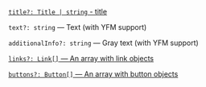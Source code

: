 [`title?: Title | string` - title](?path=/story/information--common-types&viewMode=docs#title---block-title)

`text?: string` — Text (with YFM support)

`additionalInfo?: string` — Gray text (with YFM support)

[`links?: Link[]` — An array with link objects](?path=/story/information--common-types&viewMode=docs#link---link)

[`buttons?: Button[]` — An array with button objects](?path=/story/information--common-types&viewMode=docs#button---button)
